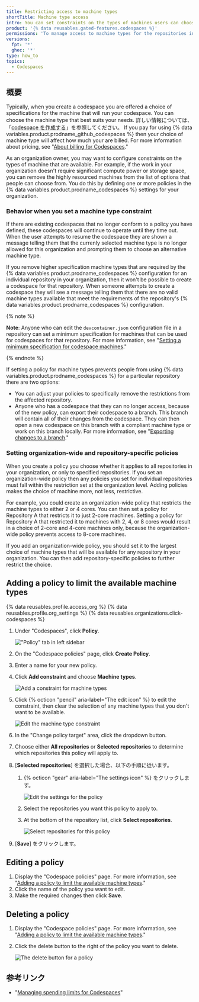 ```yaml
---
title: Restricting access to machine types
shortTitle: Machine type access
intro: You can set constraints on the types of machines users can choose when they create codespaces in your organization.
product: '{% data reusables.gated-features.codespaces %}'
permissions: 'To manage access to machine types for the repositories in an organization, you must be an organization owner.'
versions:
  fpt: '*'
  ghec: '*'
type: how_to
topics:
  - Codespaces
---
```


## 概要

Typically, when you create a codespace you are offered a choice of specifications for the machine that will run your codespace. You can choose the machine type that best suits your needs. 詳しい情報については、「[codespace を作成する](/codespaces/developing-in-codespaces/creating-a-codespace#creating-a-codespace)」を参照してください。 If you pay for using {% data variables.product.prodname_github_codespaces %} then your choice of machine type will affect how much your are billed. For more information about pricing, see "[About billing for Codespaces](/billing/managing-billing-for-github-codespaces/about-billing-for-codespaces)."

As an organization owner, you may want to configure constraints on the types of machine that are available. For example, if the work in your organization doesn't require significant compute power or storage space, you can remove the highly resourced machines from the list of options that people can choose from. You do this by defining one or more policies in the {% data variables.product.prodname_codespaces %} settings for your organization.

### Behavior when you set a machine type constraint

If there are existing codespaces that no longer conform to a policy you have defined, these codespaces will continue to operate until they time out. When the user attempts to resume the codespace they are shown a message telling them that the currenly selected machine type is no longer allowed for this organization and prompting them to choose an alternative machine type.

If you remove higher specification machine types that are required by the {% data variables.product.prodname_codespaces %} configuration for an individual repository in your organization, then it won't be possible to create a codespace for that repository. When someone attempts to create a codespace they will see a message telling them that there are no valid machine types available that meet the requirements of the repository's {% data variables.product.prodname_codespaces %} configuration.

{% note %}

**Note**: Anyone who can edit the `devcontainer.json` configuration file in a repository can set a minimum specification for machines that can be used for codespaces for that repository. For more information, see "[Setting a minimum specification for codespace machines](/codespaces/setting-up-your-project-for-codespaces/setting-a-minimum-specification-for-codespace-machines)."

{% endnote %}

If setting a policy for machine types prevents people from using {% data variables.product.prodname_codespaces %} for a particular repository there are two options:

* You can adjust your policies to specifically remove the restrictions from the affected repository.
* Anyone who has a codespace that they can no longer access, because of the new policy, can export their codespace to a branch. This branch will contain all of their changes from the codespace. They can then open a new codespace on this branch with a compliant machine type or work on this branch locally. For more information, see "[Exporting changes to a branch](/codespaces/troubleshooting/exporting-changes-to-a-branch)."

### Setting organization-wide and repository-specific policies

When you create a policy you choose whether it applies to all repositories in your organization, or only to specified repositories. If you set an organization-wide policy then any policies you set for individual repositories must fall within the restriction set at the organization level. Adding policies makes the choice of machine more, not less, restrictive.

For example, you could create an organization-wide policy that restricts the machine types to either 2 or 4 cores. You can then set a policy for Repository A that restricts it to just 2-core machines. Setting a policy for Repository A that restricted it to machines with 2, 4, or 8 cores would result in a choice of 2-core and 4-core machines only, because the organization-wide policy prevents access to 8-core machines.

If you add an organization-wide policy, you should set it to the largest choice of machine types that will be available for any repository in your organization. You can then add repository-specific policies to further restrict the choice.

## Adding a policy to limit the available machine types

{% data reusables.profile.access_org %}
{% data reusables.profile.org_settings %}
{% data reusables.organizations.click-codespaces %}
1. Under "Codespaces", click **Policy**.

   !["Policy" tab in left sidebar](/assets/images/help/organizations/codespaces-policy-sidebar.png)

1. On the "Codespace policies" page, click **Create Policy**.
1. Enter a name for your new policy.
1. Click **Add constraint** and choose **Machine types**.

   ![Add a constraint for machine types](/assets/images/help/codespaces/add-constraint-dropdown.png)

1. Click {% octicon "pencil" aria-label="The edit icon" %} to edit the constraint, then clear the selection of any machine types that you don't want to be available.

   ![Edit the machine type constraint](/assets/images/help/codespaces/edit-machine-constraint.png)

1. In the "Change policy target" area, click the dropdown button.
1. Choose either **All repositories** or **Selected repositories** to determine which repositories this policy will apply to.
1. [**Selected repositories**] を選択した場合、以下の手順に従います。
   1. {% octicon "gear" aria-label="The settings icon" %} をクリックします。

      ![Edit the settings for the policy](/assets/images/help/codespaces/policy-edit.png)

   1. Select the repositories you want this policy to apply to.
   1. At the bottom of the repository list, click **Select repositories**.

      ![Select repositories for this policy](/assets/images/help/codespaces/policy-select-repos.png)

1. [**Save**] をクリックします。

## Editing a policy

1. Display the "Codespace policies" page. For more information, see "[Adding a policy to limit the available machine types](#adding-a-policy-to-limit-the-available-machine-types)."
1. Click the name of the policy you want to edit.
1. Make the required changes then click **Save**.

## Deleting a policy

1. Display the "Codespace policies" page. For more information, see "[Adding a policy to limit the available machine types](#adding-a-policy-to-limit-the-available-machine-types)."
1. Click the delete button to the right of the policy you want to delete.

   ![The delete button for a policy](/assets/images/help/codespaces/policy-delete.png)

## 参考リンク

- "[Managing spending limits for Codespaces](/billing/managing-billing-for-github-codespaces/managing-spending-limits-for-codespaces)"
